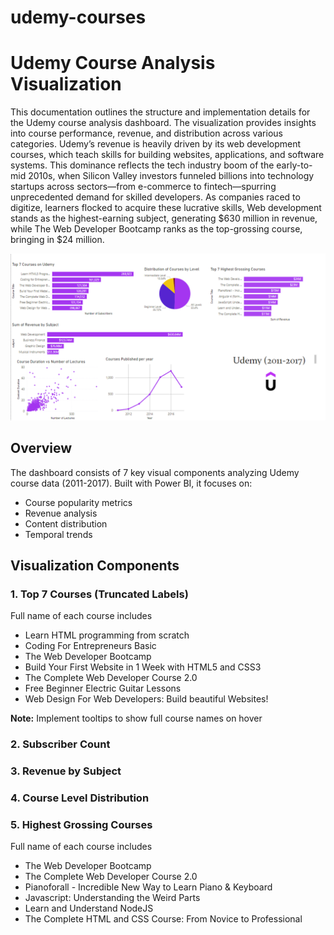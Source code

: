 # udemy-courses

# Udemy Course Analysis Visualization 

This documentation outlines the structure and implementation details for the Udemy course analysis dashboard. The visualization provides insights into course performance, revenue, and distribution across various categories. Udemy’s revenue is heavily driven by its web development courses, which teach skills for building websites, applications, and software systems. This dominance reflects the tech industry boom of the early-to-mid 2010s, when Silicon Valley investors funneled billions into technology startups across sectors—from e-commerce to fintech—spurring unprecedented demand for skilled developers. As companies raced to digitize, learners flocked to acquire these lucrative skills, Web development stands as the highest-earning subject, generating $630 million in revenue, while The Web Developer Bootcamp ranks as the top-grossing course, bringing in $24 million.

![Udemy Dashboard Preview](udemy-course-viz.png) 

## Overview
The dashboard consists of 7 key visual components analyzing Udemy course data (2011-2017). Built with Power BI, it focuses on:

- Course popularity metrics
- Revenue analysis
- Content distribution
- Temporal trends

## Visualization Components

### 1. Top 7 Courses (Truncated Labels)
 Full name of each course includes 
 - Learn HTML programming from scratch
 - Coding For Entrepreneurs Basic
 - The Web Developer Bootcamp
 - Build Your First Website in 1 Week with HTML5 and CSS3
 - The Complete Web Developer Course 2.0
 - Free Beginner Electric Guitar Lessons
 - Web Design For Web Developers: Build beautiful Websites!

  **Note:** Implement tooltips to show full course names on hover

### 2. Subscriber Count

### 3. Revenue by Subject

### 4. Course Level Distribution


### 5. Highest Grossing Courses
Full name of each course includes
- The Web Developer Bootcamp
- The Complete Web Developer Course 2.0
- Pianoforall - Incredible New Way to Learn Piano & Keyboard
- Javascript: Understanding the Weird Parts
- Learn and Understand NodeJS
- The Complete HTML and CSS Course: From Novice to Professional


